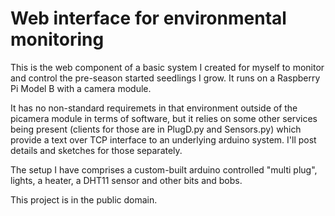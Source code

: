 # Web interface for environmental monitoring

This is the web component of a basic system I created for myself to
monitor and control the pre-season started seedlings I grow. It runs
on a Raspberry Pi Model B with a camera module.

It has no non-standard requiremets in that environment outside of the
picamera module in terms of software, but it relies on some other
services being present (clients for those are in PlugD.py and
Sensors.py) which provide a text over TCP interface to an underlying
arduino system. I'll post details and sketches for those separately.

The setup I have comprises a custom-built arduino controlled "multi
plug", lights, a heater, a DHT11 sensor and other bits and bobs.

This project is in the public domain.
